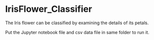 # IrisFlower_Classifier

The Iris flower can be classified by examining the details of its petals.

Put the Jupyter notebook file and csv data file in same folder to run it.
